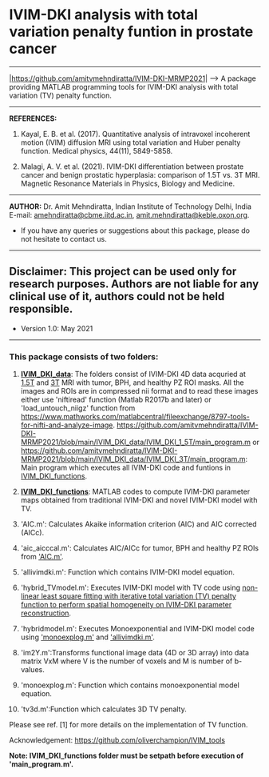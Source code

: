 # IVIM-DKI analysis with total variation penalty funtion in prostate cancer
---------------------------------------------------------------------------------

|<https://github.com/amitvmehndiratta/IVIM-DKI-MRMP2021>|
--> A package providing MATLAB programming tools for IVIM-DKI analysis with total
variation (TV) penalty function.

---------------------------------------------------------------------------------
**REFERENCES:** 
1. Kayal, E. B. et al. (2017). Quantitative analysis of intravoxel 
incoherent motion (IVIM) diffusion MRI using total variation and Huber penalty function. 
Medical physics, 44(11), 5849-5858.

2. Malagi, A. V. et al. (2021). IVIM-DKI differentiation between prostate cancer 
and benign prostatic hyperplasia: comparison of 1.5T vs. 3T MRI. 
Magnetic Resonance Materials in Physics, Biology and Medicine.
---------------------------------------------------------------------------------
**AUTHOR:** Dr. Amit Mehndiratta, Indian Institute of Technology Delhi, India 
E-mail: <amehndiratta@cbme.iitd.ac.in>, <amit.mehndiratta@keble.oxon.org>.
- If you have any queries or suggestions about this package, 
    please do not hesitate to contact us.
---------------------------------------------------------------------------------
Disclaimer: This project can be used only for research purposes. Authors are not liable for any clinical use of it, authors could not be held responsible.
---------------------------------------------------------------------------------
- Version 1.0: May 2021
---------------------------------------------------------------------------------

### This package consists of two folders:

1. **[IVIM_DKI_data](https://github.com/amitvmehndiratta/IVIM-DKI-MRMP2021/tree/main/IVIM_DKI_data)**: The folders consist of IVIM-DKI 4D data acquried at [1.5T](https://github.com/amitvmehndiratta/IVIM-DKI-MRMP2021/tree/main/IVIM_DKI_data/IVIM_DKI_1_5T) and [3T](https://github.com/amitvmehndiratta/IVIM-DKI-MRMP2021/tree/main/IVIM_DKI_data/IVIM_DKI_3T) MRI with tumor, BPH, and healthy PZ ROI masks. All the images and ROIs are in compressed nii format and to read these images either use 'niftiread' function (Matlab R2017b and later) or 'load_untouch_niigz' function from https://www.mathworks.com/matlabcentral/fileexchange/8797-tools-for-nifti-and-analyze-image.
https://github.com/amitvmehndiratta/IVIM-DKI-MRMP2021/blob/main/IVIM_DKI_data/IVIM_DKI_1_5T/main_program.m or https://github.com/amitvmehndiratta/IVIM-DKI-MRMP2021/blob/main/IVIM_DKI_data/IVIM_DKI_3T/main_program.m: Main program which executes all IVIM-DKI code and funtions in [IVIM_DKI_functions](https://github.com/amitvmehndiratta/IVIM-DKI-MRMP2021/tree/main/IVIM_DKI_functions).


2. **[IVIM_DKI_functions](https://github.com/amitvmehndiratta/IVIM-DKI-MRMP2021/tree/main/IVIM_DKI_functions)**: MATLAB codes to compute IVIM-DKI parameter maps obtained from 
traditional IVIM-DKI and novel IVIM-DKI model with TV. 
1. 'AIC.m': Calculates Akaike information criterion (AIC) and AIC corrected (AICc).
2. 'aic_aicccal.m': Calculates AIC/AICc for tumor, BPH and healthy PZ ROIs from ['AIC.m'](https://github.com/amitvmehndiratta/IVIM-DKI-MRMP2021/blob/main/IVIM_DKI_functions/AIC.m).
3. 'allivimdki.m': Function which contains IVIM-DKI model equation.
4. 'hybrid_TVmodel.m': Executes IVIM-DKI model with TV code using [non-linear least square fitting with iterative total variation (TV) penalty function to perform spatial homogeneity on IVIM-DKI parameter reconstruction](https://aapm.onlinelibrary.wiley.com/doi/abs/10.1002/mp.12520).
5. 'hybridmodel.m': Executes Monoexponential and IVIM-DKI model code using ['monoexplog.m'](https://github.com/amitvmehndiratta/IVIM-DKI-MRMP2021/blob/main/IVIM_DKI_functions/monoexplog.m) and ['allivimdki.m'](https://github.com/amitvmehndiratta/IVIM-DKI-MRMP2021/blob/main/IVIM_DKI_functions/allivimdki.m). 
6. 'im2Y.m':Transforms functional image data (4D or 3D array) into data matrix VxM where V is the number of voxels and M is number of b-values.
7. 'monoexplog.m': Function which contains monoexponential model equation.
8. 'tv3d.m':Function which calculates 3D TV penalty.

Please see ref. [1] for more details on the implementation of TV function.

Acknowledgement: https://github.com/oliverchampion/IVIM_tools

**Note: IVIM_DKI_functions folder must be setpath before execution of 'main_program.m'.**
